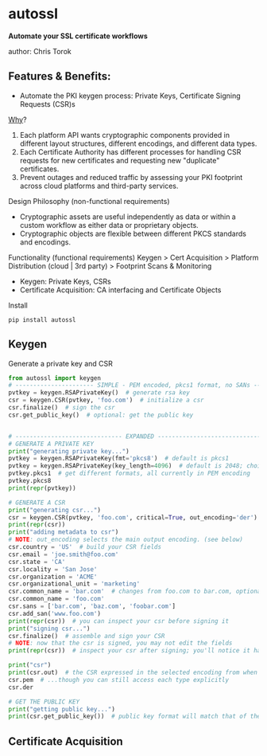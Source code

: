 # autossl
<b>Automate your SSL certificate workflows</b>

author: Chris Torok

## Features & Benefits:
- Automate the PKI keygen process: Private Keys, Certificate Signing Requests (CSR)s

<u>Why</u>?
1. Each platform API wants cryptographic components provided in different layout structures, different encodings, 
and different data types.
2. Each Certificate Authority has different processes for handling CSR requests for new certificates and requesting new 
"duplicate" certificates.
3. Prevent outages and reduced traffic by assessing your PKI footprint across cloud platforms and third-party services.


Design Philosophy (non-functional requirements)
- Cryptographic assets are useful independently as data or within a custom workflow as either data or proprietary objects.
- Cryptographic objects are flexible between different PKCS standards and encodings.


Functionality (functional requirements)
Keygen > Cert Acquisition > Platform Distribution (cloud | 3rd party) > Footprint Scans & Monitoring

- Keygen: Private Keys, CSRs
- Certificate Acquisition: CA interfacing and Certificate Objects


Install
```commandline
pip install autossl
```

## Keygen
Generate a private key and CSR
```python
from autossl import keygen
# ---------------------- SIMPLE - PEM encoded, pkcs1 format, no SANs -------------------------
pvtkey = keygen.RSAPrivateKey()  # generate rsa key
csr = keygen.CSR(pvtkey, 'foo.com')  # initialize a csr
csr.finalize()  # sign the csr
csr.get_public_key()  # optional: get the public key


# ------------------------------ EXPANDED ----------------------------------------
# GENERATE A PRIVATE KEY
print("generating private key...")
pvtkey = keygen.RSAPrivateKey(fmt='pkcs8')  # default is pkcs1
pvtkey = keygen.RSAPrivateKey(key_length=4096)  # default is 2048; choices: 2048, 3072, 4096
pvtkey.pkcs1  # get different formats, all currently in PEM encoding
pvtkey.pkcs8
print(repr(pvtkey))

# GENERATE A CSR
print("generating csr...")
csr = keygen.CSR(pvtkey, 'foo.com', critical=True, out_encoding='der')  # defaults: critical=True, out_encoding='pem'
print(repr(csr))
print("adding metadata to csr")
# NOTE: out_encoding selects the main output encoding. (see below)
csr.country = 'US'  # build your CSR fields
csr.email = 'joe.smith@foo.com'
csr.state = 'CA'
csr.locality = 'San Jose'
csr.organization = 'ACME'
csr.organizational_unit = 'marketing'
csr.common_name = 'bar.com'  # changes from foo.com to bar.com, optional
csr.common_name = 'foo.com'
csr.sans = ['bar.com', 'baz.com', 'foobar.com']
csr.add_san('www.foo.com')
print(repr(csr))  # you can inspect your csr before signing it
print("signing csr...")
csr.finalize()  # assemble and sign your CSR
# NOTE: now that the csr is signed, you may not edit the fields
print(repr(csr))  # inspect your csr after signing; you'll notice it has changed

print("csr")
print(csr.out)  # the CSR expressed in the selected encoding from when you set 'out_encoding'
csr.pem  # ...though you can still access each type explicitly
csr.der

# GET THE PUBLIC KEY
print("getting public key...")
print(csr.get_public_key())  # public key format will match that of the private key
```

## Certificate Acquisition